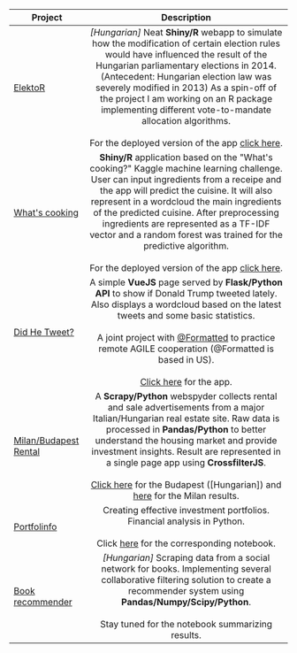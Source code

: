 

| Project       | Description          |
| -------- |:-------:|
| [ElektoR](https://github.com/vtisza/Elektor)| *[Hungarian]* Neat **Shiny/R** webapp to simulate how the modification of certain election rules would have influenced the result of the Hungarian parliamentary elections in 2014. (Antecedent: Hungarian election law was severely modified in 2013) As a spin-off of the project I am working on an R package implementing different vote-to-mandate allocation algorithms. <br><br>For the deployed version of the app [click here](https://elektor.shinyapps.io/Valasztas/).  |
| [What's cooking](https://github.com/vtisza/whats_cooking)      | **Shiny/R** application based on the "What's cooking?" Kaggle machine learning challenge. User can input ingredients from a receipe and the app will predict the cuisine. It will also represent in a wordcloud the main ingredients of the predicted cuisine. After preprocessing ingredients are represented as a TF-IDF vector and a random forest was trained for the predictive algorithm. <br><br>For the deployed version of the app [click here](https://cooking.shinyapps.io/Predictor/).  |
| [Did He Tweet?](https://github.com/simplton/didHeTweet)    | A simple **VueJS** page served by **Flask/Python API** to show if Donald Trump tweeted lately. Also displays a wordcloud based on the latest tweets and some basic statistics. <br><br>A joint project with [@Formatted](https://github.com/Formatted/) to practice remote AGILE cooperation (@Formatted is based in US).  <br><br>[Click here](https://didhetweet.herokuapp.com/) for the app.   |
| [Milan/Budapest Rental](https://github.com/vtisza/MilanRentalSpyder) | A **Scrapy/Python** webspyder collects rental and sale advertisements from a major Italian/Hungarian real estate site. Raw data is processed in **Pandas/Python** to better understand the housing market and provide investment insights. Result are represented in a single page app using **CrossfilterJS**. <br><br> [Click here](https://vtisza.github.io/MilanRentalSpyder/BudapestVisual/) for the Budapest ([Hungarian]) and [here](https://vtisza.github.io/MilanRentalSpyder/MilanVisual/) for the Milan results.   |
| [Portfolinfo](https://github.com/vtisza/portfolinfo) | Creating effective investment portfolios. Financial analysis in Python. <br><br>Click [here](https://github.com/vtisza/portfolinfo/blob/master/portfolio_returns.ipynb) for the corresponding notebook.      |
| [Book recommender](https://github.com/vtisza/book_recommendation) | *[Hungarian]* Scraping data from a social network for books. Implementing several collaborative filtering solution to create a recommender system using **Pandas/Numpy/Scipy/Python**. <br><br>Stay tuned for the notebook summarizing results.     |
